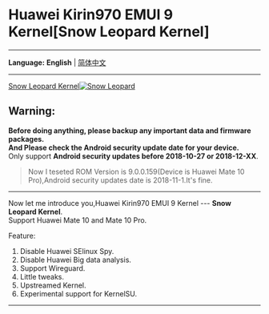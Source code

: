 # Huawei Kirin970 EMUI 9 Kernel[Snow Leopard Kernel]
***
**Language:**
**English** | [简体中文](README_CN.md)   
***

<a href="https://imgse.com/i/pk3fT4H" style="text-align:center;">Snow Leopard Kernel<img src="https://s21.ax1x.com/2024/05/30/pk3fT4H.jpg" alt="Snow Leopard" border="0" /></a>

## Warning:  
**Before doing anything, please backup any important data and firmware packages.**    
**And Please check the Android security update date for your device.**  
Only support **Android security updates before 2018-10-27 or 2018-12-XX**.  

> Now I teseted ROM Version is 9.0.0.159(Device is Huawei Mate 10 Pro),Android security updates date is 2018-11-1.It's fine. 
  
***  
Now let me introduce you,Huawei Kirin970 EMUI 9 Kernel --- **Snow Leopard Kernel**.  
Support Huawei Mate 10 and Mate 10 Pro.  
  
Feature:
  1. Disable Huawei SElinux Spy.
  2. Disable Huawei Big data analysis.
  3. Support Wireguard.
  4. Little tweaks.
  5. Upstreamed Kernel.
  6. Experimental support for KernelSU.  


***